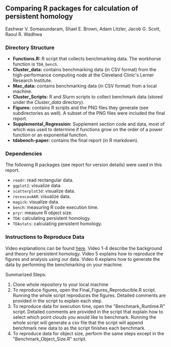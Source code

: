 ## Comparing R packages for calculation of persistent homology
Eashwar V. Somasundaram, Shael E. Brown, Adam Litzler, Jacob G. Scott, Raoul R. Wadhwa

### Directory Structure

* **Functions.R:** R script that collects benchmarking data. The workhorse function is `TDA_bench`.
* **Cluster_data:** contains benchmarking data (in CSV format) from the high-performance computing node at the Cleveland Clinic's Lerner Research Institute.
* **Mac_data:** contains benchmarking data (in CSV format) from a local machine.
* **Cluster_Scripts:** R and Slurm scripts to collect benchmark data (stored under the *Cluster_data* directory).
* **Figures:** contains R scripts and the PNG files they generate (see subdirectories as well). A subset of the PNG files were included the final report.
* **Supplemental_Regression:** Supplement section code and data, most of which was used to determine if functions grow on the order of a power function or an exponential function.
* **tdabench-paper:** contains the final report (in R markdown).

### Dependencies

The following R packages (see report for version details) were used in this report.

* `readr`: read rectangular data.
* `ggplot2`: visualize data.
* `scatterplot3d`: visualize data.
* `recexcavAAR`: visualize data.
* `magick`: visualize data.
* `bench`: measuring R code execution time.
* `pryr`: measure R object size.
* `TDA`: calculating persistent homology.
* `TDAstats`: calculating persistent homology.

### Instructions to Reproduce Data

Video explanations can be found [here](https://tinyurl.com/TDABench). Video 1-4 describe the background and theory for persistent homology. Video 5 explains how to reproduce the figures and analysis using our data. Video 6 explains how to generate the data by performing the benchmarking on your machine. 

Summarized Steps:
1. Clone whole repository to your local machine
2. To reproduce figures, open the Final_Figures_Reproducible.R script. Running the whole script reproduces the figures. Detailed comments are provided in the script to explain each step. 
3. To reproduce data for execution time, open the "Benchmark_Runtime.R" script. Detailed comments are provided in the script that explain how to select which point clouds you would like to benchmark. Running the whole script will generate a csv file that the script will append benchmark new data to as the script finishes each benchmark. 
4. To reproduce data for object size, perform the same steps except in the "Benchmark_Object_Size.R" script. 



